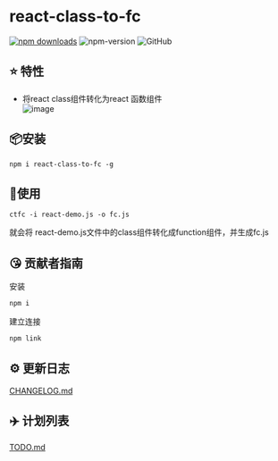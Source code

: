 # react-class-to-fc
[![npm downloads](https://img.shields.io/npm/dm/react-class-to-fc?style=flat-square)](https://www.npmtrends.com/react-class-to-fc)
![npm-version](https://img.shields.io/npm/v/react-class-to-fc.svg)
![GitHub](https://img.shields.io/github/license/yklydxtt/react-class-to-fc)
## ⭐  特性

- 将react class组件转化为react 函数组件   
![image](https://user-images.githubusercontent.com/52593709/125226382-92121e00-e303-11eb-909a-6880eee8b548.png)

## 📦安装
```
npm i react-class-to-fc -g
```

## 🔨使用
```
ctfc -i react-demo.js -o fc.js
```
就会将 react-demo.js文件中的class组件转化成function组件，并生成fc.js

## 😘 贡献者指南
安装
```js
npm i
```
建立连接
```js
npm link
```
## ⚙️ 更新日志
[CHANGELOG.md](./changelog.md)
## ✈️ 计划列表
[TODO.md](./TODO.md)
